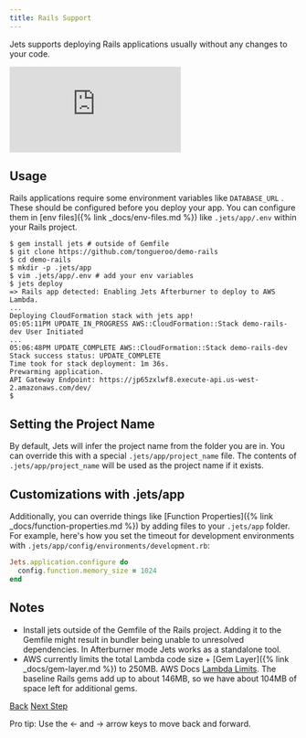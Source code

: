 ```yaml
---
title: Rails Support
---
```


Jets supports deploying Rails applications usually without any changes to your code.

<div class="video-box"><div class="video-container"><iframe src="https://www.youtube.com/embed/_o-CmDo2wyo" frameborder="0" allowfullscreen=""></iframe></div></div>

## Usage

Rails applications require some environment variables like `DATABASE_URL` . These should be configured before you deploy your app. You can configure them in [env files]({% link _docs/env-files.md %}) like `.jets/app/.env` within your Rails project.

    $ gem install jets # outside of Gemfile
    $ git clone https://github.com/tongueroo/demo-rails
    $ cd demo-rails
    $ mkdir -p .jets/app
    $ vim .jets/app/.env # add your env variables
    $ jets deploy
    => Rails app detected: Enabling Jets Afterburner to deploy to AWS Lambda.
    ...
    Deploying CloudFormation stack with jets app!
    05:05:11PM UPDATE_IN_PROGRESS AWS::CloudFormation::Stack demo-rails-dev User Initiated
    ...
    05:06:48PM UPDATE_COMPLETE AWS::CloudFormation::Stack demo-rails-dev
    Stack success status: UPDATE_COMPLETE
    Time took for stack deployment: 1m 36s.
    Prewarming application.
    API Gateway Endpoint: https://jp65zxlwf8.execute-api.us-west-2.amazonaws.com/dev/
    $

## Setting the Project Name

By default, Jets will infer the project name from the folder you are in.  You can override this with a special `.jets/app/project_name` file.  The contents of `.jets/app/project_name` will be used as the project name if it exists.

## Customizations with .jets/app

Additionally, you can override things like [Function Properties]({% link _docs/function-properties.md %}) by adding files to your `.jets/app` folder.  For example, here's how you set the timeout for development environments with `.jets/app/config/environments/development.rb`:

```ruby
Jets.application.configure do
  config.function.memory_size = 1024
end
```

## Notes

* Install jets outside of the Gemfile of the Rails project. Adding it to the Gemfile might result in bundler being unable to unresolved dependencies. In Afterburner mode Jets works as a standalone tool.
* AWS currently limits the total Lambda code size + [Gem Layer]({% link _docs/gem-layer.md %}) to 250MB. AWS Docs [Lambda Limits](https://docs.aws.amazon.com/lambda/latest/dg/limits.html). The baseline Rails gems add up to about 146MB, so we have about 104MB of space left for additional gems.

<a id="prev" class="btn btn-basic" href="{% link _docs/upgrading.md %}">Back</a>
<a id="next" class="btn btn-primary" href="{% link _docs/rack.md %}">Next Step</a>
<p class="keyboard-tip">Pro tip: Use the <- and -> arrow keys to move back and forward.</p>
